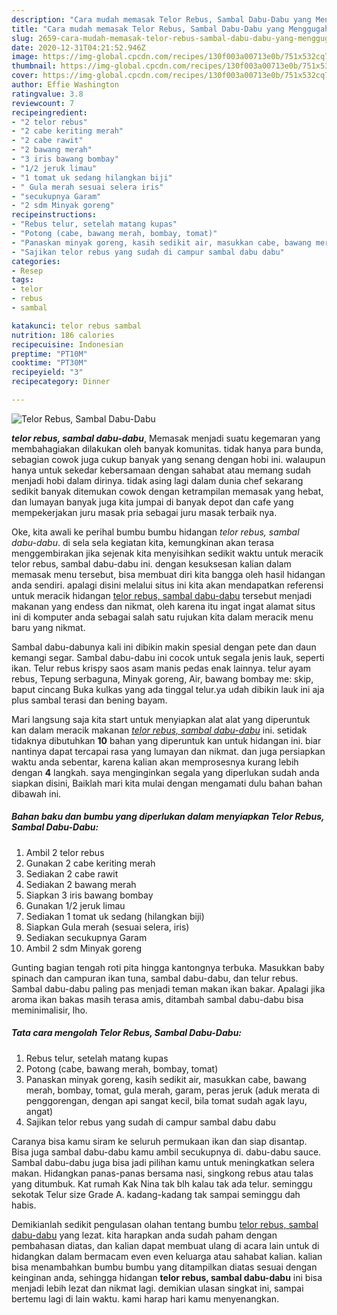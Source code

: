 ```yaml
---
description: "Cara mudah memasak Telor Rebus, Sambal Dabu-Dabu yang Menggugah Selera"
title: "Cara mudah memasak Telor Rebus, Sambal Dabu-Dabu yang Menggugah Selera"
slug: 2659-cara-mudah-memasak-telor-rebus-sambal-dabu-dabu-yang-menggugah-selera
date: 2020-12-31T04:21:52.946Z
image: https://img-global.cpcdn.com/recipes/130f003a00713e0b/751x532cq70/telor-rebus-sambal-dabu-dabu-foto-resep-utama.jpg
thumbnail: https://img-global.cpcdn.com/recipes/130f003a00713e0b/751x532cq70/telor-rebus-sambal-dabu-dabu-foto-resep-utama.jpg
cover: https://img-global.cpcdn.com/recipes/130f003a00713e0b/751x532cq70/telor-rebus-sambal-dabu-dabu-foto-resep-utama.jpg
author: Effie Washington
ratingvalue: 3.8
reviewcount: 7
recipeingredient:
- "2 telor rebus"
- "2 cabe keriting merah"
- "2 cabe rawit"
- "2 bawang merah"
- "3 iris bawang bombay"
- "1/2 jeruk limau"
- "1 tomat uk sedang hilangkan biji"
- " Gula merah sesuai selera iris"
- "secukupnya Garam"
- "2 sdm Minyak goreng"
recipeinstructions:
- "Rebus telur, setelah matang kupas"
- "Potong (cabe, bawang merah, bombay, tomat)"
- "Panaskan minyak goreng, kasih sedikit air, masukkan cabe, bawang merah, bombay, tomat, gula merah, garam, peras jeruk (aduk merata di penggorengan, dengan api sangat kecil, bila tomat sudah agak layu, angat)"
- "Sajikan telor rebus yang sudah di campur sambal dabu dabu"
categories:
- Resep
tags:
- telor
- rebus
- sambal

katakunci: telor rebus sambal 
nutrition: 186 calories
recipecuisine: Indonesian
preptime: "PT10M"
cooktime: "PT30M"
recipeyield: "3"
recipecategory: Dinner

---
```



![Telor Rebus, Sambal Dabu-Dabu](https://img-global.cpcdn.com/recipes/130f003a00713e0b/751x532cq70/telor-rebus-sambal-dabu-dabu-foto-resep-utama.jpg)

<b><i>telor rebus, sambal dabu-dabu</i></b>, Memasak menjadi suatu kegemaran yang membahagiakan dilakukan oleh banyak komunitas. tidak hanya para bunda, sebagian cowok juga cukup banyak yang senang dengan hobi ini. walaupun hanya untuk sekedar kebersamaan dengan sahabat atau memang sudah menjadi hobi dalam dirinya. tidak asing lagi dalam dunia chef sekarang sedikit banyak ditemukan cowok dengan ketrampilan memasak yang hebat, dan lumayan banyak juga kita jumpai di banyak depot dan cafe yang mempekerjakan juru masak pria sebagai juru masak terbaik nya.

Oke, kita awali ke perihal bumbu bumbu hidangan <i>telor rebus, sambal dabu-dabu</i>. di sela sela kegiatan kita, kemungkinan akan terasa menggembirakan jika sejenak kita menyisihkan sedikit waktu untuk meracik telor rebus, sambal dabu-dabu ini. dengan kesuksesan kalian dalam memasak menu tersebut, bisa membuat diri kita bangga oleh hasil hidangan anda sendiri. apalagi disini melalui situs ini kita akan mendapatkan referensi untuk meracik hidangan <u>telor rebus, sambal dabu-dabu</u> tersebut menjadi makanan yang endess dan nikmat, oleh karena itu ingat ingat alamat situs ini di komputer anda sebagai salah satu rujukan kita dalam meracik menu baru yang nikmat.

Sambal dabu-dabunya kali ini dibikin makin spesial dengan pete dan daun kemangi segar. Sambal dabu-dabu ini cocok untuk segala jenis lauk, seperti ikan. Telur rebus krispy saos asam manis pedas enak lainnya. telur ayam rebus, Tepung serbaguna, Minyak goreng, Air, bawang bombay me: skip, baput cincang Buka kulkas yang ada tinggal telur.ya udah dibikin lauk ini aja plus sambal terasi dan bening bayam.


Mari langsung saja kita start untuk menyiapkan alat alat yang diperuntuk kan dalam meracik makanan <u><i>telor rebus, sambal dabu-dabu</i></u> ini. setidak tidaknya dibutuhkan <b>10</b> bahan yang diperuntuk kan untuk hidangan ini. biar nantinya dapat tercapai rasa yang lumayan dan nikmat. dan juga persiapkan waktu anda sebentar, karena kalian akan memprosesnya kurang lebih dengan <b>4</b> langkah. saya menginginkan segala yang diperlukan sudah anda siapkan disini, Baiklah mari kita mulai dengan mengamati dulu bahan bahan dibawah ini.

<!--inarticleads1-->

##### Bahan baku dan bumbu yang diperlukan dalam menyiapkan Telor Rebus, Sambal Dabu-Dabu:

1. Ambil 2 telor rebus
1. Gunakan 2 cabe keriting merah
1. Sediakan 2 cabe rawit
1. Sediakan 2 bawang merah
1. Siapkan 3 iris bawang bombay
1. Gunakan 1/2 jeruk limau
1. Sediakan 1 tomat uk sedang (hilangkan biji)
1. Siapkan  Gula merah (sesuai selera, iris)
1. Sediakan secukupnya Garam
1. Ambil 2 sdm Minyak goreng


Gunting bagian tengah roti pita hingga kantongnya terbuka. Masukkan baby spinach dan campuran ikan tuna, sambal dabu-dabu, dan telur rebus. Sambal dabu-dabu paling pas menjadi teman makan ikan bakar. Apalagi jika aroma ikan bakas masih terasa amis, ditambah sambal dabu-dabu bisa meminimalisir, lho. 

<!--inarticleads2-->

##### Tata cara mengolah Telor Rebus, Sambal Dabu-Dabu:

1. Rebus telur, setelah matang kupas
1. Potong (cabe, bawang merah, bombay, tomat)
1. Panaskan minyak goreng, kasih sedikit air, masukkan cabe, bawang merah, bombay, tomat, gula merah, garam, peras jeruk (aduk merata di penggorengan, dengan api sangat kecil, bila tomat sudah agak layu, angat)
1. Sajikan telor rebus yang sudah di campur sambal dabu dabu


Caranya bisa kamu siram ke seluruh permukaan ikan dan siap disantap. Bisa juga sambal dabu-dabu kamu ambil secukupnya di. dabu-dabu sauce. Sambal dabu-dabu juga bisa jadi pilihan kamu untuk meningkatkan selera makan. Hidangkan panas-panas bersama nasi, singkong rebus atau talas yang ditumbuk. Kat rumah Kak Nina tak blh kalau tak ada telur. seminggu sekotak Telur size Grade A. kadang-kadang tak sampai seminggu dah habis. 

Demikianlah sedikit pengulasan olahan tentang bumbu <u>telor rebus, sambal dabu-dabu</u> yang lezat. kita harapkan anda sudah paham dengan pembahasan diatas, dan kalian dapat membuat ulang di acara lain untuk di hidangkan dalam bermacam even even keluarga atau sahabat kalian. kalian bisa menambahkan bumbu bumbu yang ditampilkan diatas sesuai dengan keinginan anda, sehingga hidangan <b>telor rebus, sambal dabu-dabu</b> ini bisa menjadi lebih lezat dan nikmat lagi. demikian ulasan singkat ini, sampai bertemu lagi di lain waktu. kami harap hari kamu menyenangkan.

